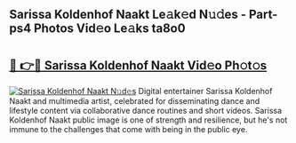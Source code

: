 ## Sarissa Koldenhof Naakt Le𝚊k𝚎d N𝚞𝚍es - Part-ps4 Photos Vid𝚎o Le𝚊ks ta8o0

# <h2><a href="http://fb7vu0.evod.top/?m=Sarissa+Koldenhof+Naakt">🔗 👉🔴 Sarissa Koldenhof Naakt Vid𝚎o Ph𝚘t𝚘s</a></h2>

[![Sarissa Koldenhof Naakt N𝚞d𝚎s](https://i.imgur.com/8V9OHl7.gif)](http://fb7vu0.evod.top/?m=Sarissa+Koldenhof+Naakt)
Digital entertainer Sarissa Koldenhof Naakt and multimedia artist, celebrated for disseminating dance and lifestyle content via collaborative dance routines and short videos. Sarissa Koldenhof Naakt public image is one of strength and resilience, but he's not immune to the challenges that come with being in the public eye. 

